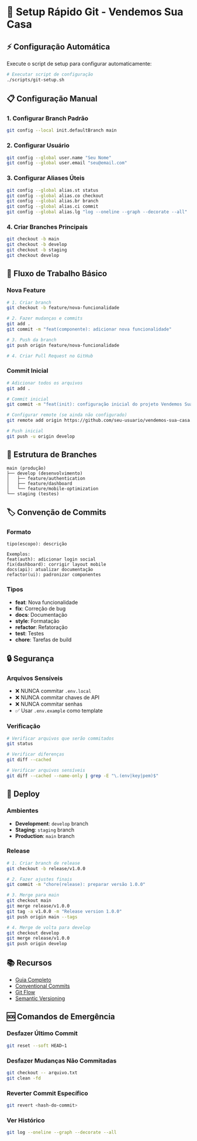 # 🚀 Setup Rápido Git - Vendemos Sua Casa

## ⚡ Configuração Automática

Execute o script de setup para configurar automaticamente:

```bash
# Executar script de configuração
./scripts/git-setup.sh
```

## 📋 Configuração Manual

### 1. Configurar Branch Padrão
```bash
git config --local init.defaultBranch main
```

### 2. Configurar Usuário
```bash
git config --global user.name "Seu Nome"
git config --global user.email "seu@email.com"
```

### 3. Configurar Aliases Úteis
```bash
git config --global alias.st status
git config --global alias.co checkout
git config --global alias.br branch
git config --global alias.ci commit
git config --global alias.lg "log --oneline --graph --decorate --all"
```

### 4. Criar Branches Principais
```bash
git checkout -b main
git checkout -b develop
git checkout -b staging
git checkout develop
```

## 🔄 Fluxo de Trabalho Básico

### Nova Feature
```bash
# 1. Criar branch
git checkout -b feature/nova-funcionalidade

# 2. Fazer mudanças e commits
git add .
git commit -m "feat(componente): adicionar nova funcionalidade"

# 3. Push da branch
git push origin feature/nova-funcionalidade

# 4. Criar Pull Request no GitHub
```

### Commit Inicial
```bash
# Adicionar todos os arquivos
git add .

# Commit inicial
git commit -m "feat(init): configuração inicial do projeto Vendemos Sua Casa"

# Configurar remote (se ainda não configurado)
git remote add origin https://github.com/seu-usuario/vendemos-sua-casa.git

# Push inicial
git push -u origin develop
```

## 📁 Estrutura de Branches

```
main (produção)
├── develop (desenvolvimento)
│   ├── feature/authentication
│   ├── feature/dashboard
│   └── feature/mobile-optimization
└── staging (testes)
```

## 🏷️ Convenção de Commits

### Formato
```
tipo(escopo): descrição

Exemplos:
feat(auth): adicionar login social
fix(dashboard): corrigir layout mobile
docs(api): atualizar documentação
refactor(ui): padronizar componentes
```

### Tipos
- **feat**: Nova funcionalidade
- **fix**: Correção de bug
- **docs**: Documentação
- **style**: Formatação
- **refactor**: Refatoração
- **test**: Testes
- **chore**: Tarefas de build

## 🔒 Segurança

### Arquivos Sensíveis
- ❌ NUNCA commitar `.env.local`
- ❌ NUNCA commitar chaves de API
- ❌ NUNCA commitar senhas
- ✅ Usar `.env.example` como template

### Verificação
```bash
# Verificar arquivos que serão commitados
git status

# Verificar diferenças
git diff --cached

# Verificar arquivos sensíveis
git diff --cached --name-only | grep -E "\.(env|key|pem)$"
```

## 🚀 Deploy

### Ambientes
- **Development**: `develop` branch
- **Staging**: `staging` branch  
- **Production**: `main` branch

### Release
```bash
# 1. Criar branch de release
git checkout -b release/v1.0.0

# 2. Fazer ajustes finais
git commit -m "chore(release): preparar versão 1.0.0"

# 3. Merge para main
git checkout main
git merge release/v1.0.0
git tag -a v1.0.0 -m "Release version 1.0.0"
git push origin main --tags

# 4. Merge de volta para develop
git checkout develop
git merge release/v1.0.0
git push origin develop
```

## 📚 Recursos

- [Guia Completo](GIT_BEST_PRACTICES.md)
- [Conventional Commits](https://www.conventionalcommits.org/)
- [Git Flow](https://danielkummer.github.io/git-flow-cheatsheet/)
- [Semantic Versioning](https://semver.org/)

## 🆘 Comandos de Emergência

### Desfazer Último Commit
```bash
git reset --soft HEAD~1
```

### Desfazer Mudanças Não Commitadas
```bash
git checkout -- arquivo.txt
git clean -fd
```

### Reverter Commit Específico
```bash
git revert <hash-do-commit>
```

### Ver Histórico
```bash
git log --oneline --graph --decorate --all
```
